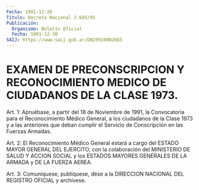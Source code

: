 ```yaml
---
Fecha: 1991-12-20
Título: Decreto Nacional 2.685/91
Publicación:
  Organismo: Boletín Oficial
  Fecha: 1991-12-30
SAIJ: https://www.saij.gob.ar/DN19910002685
---
```

# EXAMEN  DE PRECONSCRIPCION Y RECONOCIMIENTO MEDICO DE CIUDADANOS DE LA CLASE 1973.

<a id="1"></a>
Art.  1:  Apruébase,  a partir del 18 de Noviembre de 1991, la Convocatoria  para  el  Reconocimiento    Médico   General,  a  los ciudadanos  de la Clase 1973 y a las anteriores que  deban  cumplir el Servicio de Conscripción en las Fuerzas Armadas.

<a id="2"></a>
Art.  2:  El  Reconocimiento Médico General estará a cargo del ESTADO  MAYOR  GENERAL   DEL  EJERCITO,  con  la  colaboración  del MINISTERIO  DE  SALUD  Y  ACCION   SOCIAL  y  los  ESTADOS  MAYORES GENERALES DE LA ARMADA y DE LA FUERZA AEREA.

<a id="3"></a>
Art.  3: Comuníquese, publíquese, dése a la DIRECCION NACIONAL DEL REGISTRO OFICIAL y archívese.